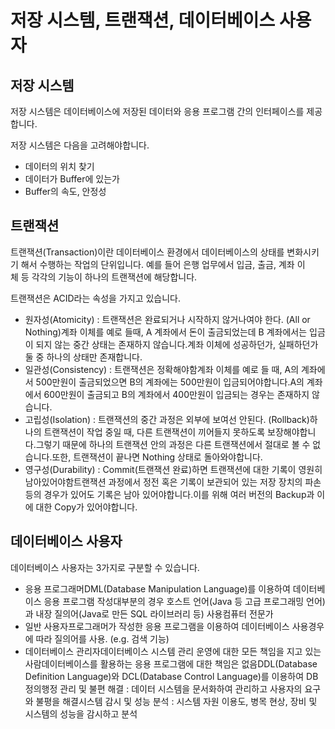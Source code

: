 # 저장 시스템, 트랜잭션, 데이터베이스 사용자

## 저장 시스템

저장 시스템은 데이터베이스에 저장된 데이터와 응용 프로그램 간의 인터페이스를 제공합니다.


저장 시스템은 다음을 고려해야합니다.

- 데이터의 위치 찾기
- 데이터가 Buffer에 있는가
- Buffer의 속도, 안정성

## 트랜잭션

트랜잭션(Transaction)이란 데이터베이스 환경에서 데이터베이스의 상태를 변화시키기 해서 수행하는 작업의 단위입니다. 예를 들어 은행 업무에서 입금, 출금, 계좌 이체 등 각각의 기능이 하나의 트랜잭션에 해당합니다.

트랜잭션은 ACID라는 속성을 가지고 있습니다.

- 원자성(Atomicity) : 트랜잭션은 완료되거나 시작하지 않거나여야 한다. (All or Nothing)계좌 이체를 예로 들때, A 계좌에서 돈이 출금되었는데 B 계좌에서는 입금이 되지 않는 중간 상태는 존재하지 않습니다.계좌 이체에 성공하던가, 실패하던가 둘 중 하나의 상태만 존재합니다.
- 일관성(Consistency) : 트랜잭션은 정확해야함계좌 이체를 예로 들 때, A의 계좌에서 500만원이 출금되었으면 B의 계좌에는 500만원이 입금되어야합니다.A의 계좌에서 600만원이 출금되고 B의 계좌에서 400만원이 입금되는 경우는 존재하지 않습니다.
- 고립성(Isolation) : 트랜잭션의 중간 과정은 외부에 보여선 안된다. (Rollback)하나의 트랜잭션이 작업 중일 때, 다른 트랜잭션이 끼어들지 못하도록 보장해야합니다.그렇기 때문에 하나의 트랜잭션 안의 과정은 다른 트랜잭션에서 절대로 볼 수 없습니다.또한, 트랜잭션이 끝나면 Nothing 상태로 돌아와야합니다.
- 영구성(Durability) : Commit(트랜잭션 완료)하면 트랜잭션에 대한 기록이 영원히 남아있어야함트랜잭션 과정에서 정전 혹은 기록이 보관되어 있는 저장 장치의 파손 등의 경우가 있어도 기록은 남아 있어야합니다.이를 위해 여러 버전의 Backup과 이에 대한 Copy가 있어야합니다.


## 데이터베이스 사용자

데이터베이스 사용자는 3가지로 구분할 수 있습니다.

- 응용 프로그래머DML(Database Manipulation Language)를 이용하여 데이터베이스 응용 프로그램 작성대부분의 경우 호스트 언어(Java 등 고급 프로그래밍 언어)과 내장 질의어(Java로 만든 SQL 라이브러리 등) 사용컴퓨터 전문가
- 일반 사용자프로그래머가 작성한 응용 프로그램을 이용하여 데이터베이스 사용경우에 따라 질의어를 사용. (e.g. 검색 기능)
- 데이터베이스 관리자데이터베이스 시스템 관리 운영에 대한 모든 책임을 지고 있는 사람데이터베이스를 활용하는 응용 프로그램에 대한 책임은 없음DDL(Database Definition Language)와 DCL(Database Control Language)를 이용하여 DB 정의행정 관리 및 불편 해결 : 데이터 시스템을 문서화하여 관리하고 사용자의 요구와 불평을 해결시스템 감시 및 성능 분석 : 시스템 자원 이용도, 병목 현상, 장비 및 시스템의 성능을 감시하고 분석